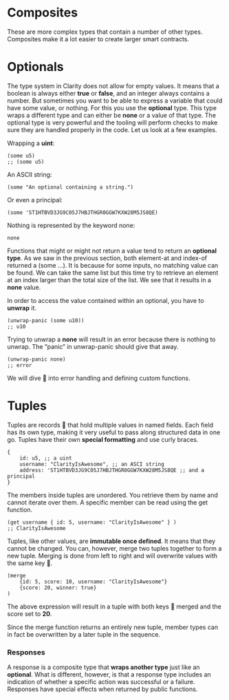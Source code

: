 # Composites

These are more complex types that contain a number of other types.
Composites make it a lot easier to create larger smart contracts.

# Optionals

The type system in Clarity does not allow for empty values. It means that a boolean is always either **true** or **false**, and an integer always contains a number. But sometimes you want to be able to express a variable that could have some value, or nothing. For this you use the **optional** type. This type wraps a different type and can either be **none** or a value of that type. The optional type is very powerful and the tooling will perform checks to make sure they are handled properly in the code. Let us look at a few examples.

Wrapping a **uint**:

```
(some u5)
;; (some u5)
```

An ASCII string:

```
(some "An optional containing a string.")
```

Or even a principal:

```
(some 'ST1HTBVD3JG9C05J7HBJTHGR0GGW7KXW28M5JS8QE)
```

Nothing is represented by the keyword none:

```
none
```

Functions that might or might not return a value tend to return an **optional type**. As we saw in the previous section, both element-at and index-of returned a (some ...). It is because for some inputs, no matching value can be found. We can take the same list but this time try to retrieve an element at an index larger than the total size of the list. We see that it results in a **none** value.

In order to access the value contained within an optional, you have to **unwrap** it.

```
(unwrap-panic (some u10))
;; u10
```

Trying to unwrap a **none** will result in an error because there is nothing to unwrap. The ”panic” in unwrap-panic should give that away.

```
(unwrap-panic none)
;; error
```

We will dive 🤿 into error handling and defining custom functions.

# Tuples

Tuples are records 🧾 that hold multiple values in named fields. Each field has its own type, making it very useful to pass along structured data in one go. Tuples have their own **special formatting** and use curly braces.

```
{
	id: u5, ;; a uint
	username: "ClarityIsAwesome", ;; an ASCI string
	address: 'ST1HTBVD3JG9C05J7HBJTHGR0GGW7KXW28M5JS8QE ;; and a principal
}
```

The members inside tuples are unordered. You retrieve them by name and cannot iterate over them. A specific member can be read using the get function.

```
(get username { id: 5, username: "ClarityIsAwesome" } )
;; ClarityIsAwesome
```

Tuples, like other values, are **immutable once defined**. It means that they cannot be changed. You can, however, merge two tuples together to form a new tuple. Merging is done from left to right and will overwrite values with the same key 🔑.

```
(merge
	{id: 5, score: 10, username: "ClarityIsAwesome"}
	{score: 20, winner: true}
)
```

The above expression will result in a tuple with both keys 🔑 merged and the score set to **20**.

Since the merge function returns an entirely new tuple, member types can in fact be overwritten by a later tuple in the sequence.

### Responses

A response is a composite type that **wraps another type** just like an **optional**. What is different, however, is that a response type includes an indication of whether a specific action was successful or a failure. Responses have special effects when returned by public functions.

